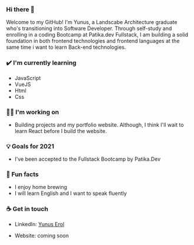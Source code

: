 ### Hi there 👋

Welcome to my GitHub! I'm Yunus, a Landscabe Architecture graduate who's transitioning into Software Developer. Through self-study and enrolling in a coding Bootcamp at Patika.dev Fullstack, I am building a solid foundation in both frontend technologies and frontend languages at the same time i want to learn Back-end technologies.

### ✔️ I'm currently learning
- JavaScript
- VueJS
- Html
- Css

### 👩‍💻 I'm working on
- Building projects and my portfolio website. 
Although, I think I'll wait to learn React before I build the website.

### 💡 Goals for 2021
- I've been accepted to the Fullstack Bootcamp by Patika.Dev

### 🌴 Fun facts
- I enjoy home brewing 
- I will learn English and I want to speak fluently

### ☕ Get in touch
- LinkedIn: <a href = "https://www.linkedin.com/in/yunus-erol//">Yunus Erol</a>

- Website: coming soon

<br>
<br>
